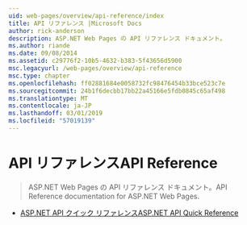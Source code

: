 ```yaml
---
uid: web-pages/overview/api-reference/index
title: API リファレンス |Microsoft Docs
author: rick-anderson
description: ASP.NET Web Pages の API リファレンス ドキュメント。
ms.author: riande
ms.date: 09/08/2014
ms.assetid: c29776f2-10b5-4632-b383-5f43656d5900
msc.legacyurl: /web-pages/overview/api-reference
msc.type: chapter
ms.openlocfilehash: ff02881684e0058732fc98476454b33bce523c7e
ms.sourcegitcommit: 24b1f6decbb17bb22a45166e5fdb0845c65af498
ms.translationtype: MT
ms.contentlocale: ja-JP
ms.lasthandoff: 03/01/2019
ms.locfileid: "57019139"
---
```

<a name="api-reference"></a><span data-ttu-id="88ee9-103">API リファレンス</span><span class="sxs-lookup"><span data-stu-id="88ee9-103">API Reference</span></span>
====================
> <span data-ttu-id="88ee9-104">ASP.NET Web Pages の API リファレンス ドキュメント。</span><span class="sxs-lookup"><span data-stu-id="88ee9-104">API Reference documentation for ASP.NET Web Pages.</span></span>


- [<span data-ttu-id="88ee9-105">ASP.NET API クイック リファレンス</span><span class="sxs-lookup"><span data-stu-id="88ee9-105">ASP.NET API Quick Reference</span></span>](asp-net-web-pages-api-reference.md)
